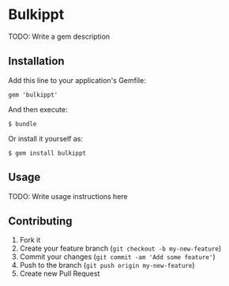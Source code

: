 # Bulkippt

TODO: Write a gem description

## Installation

Add this line to your application's Gemfile:

    gem 'bulkippt'

And then execute:

    $ bundle

Or install it yourself as:

    $ gem install bulkippt

## Usage

TODO: Write usage instructions here

## Contributing

1. Fork it
2. Create your feature branch (`git checkout -b my-new-feature`)
3. Commit your changes (`git commit -am 'Add some feature'`)
4. Push to the branch (`git push origin my-new-feature`)
5. Create new Pull Request
